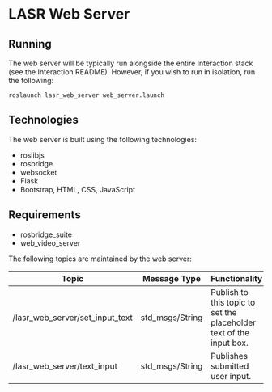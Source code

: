 # LASR Web Server

## Running

The web server will be typically run alongside the entire Interaction stack (see the Interaction README).
However, if you wish to run in isolation, run the following:

```roslaunch lasr_web_server web_server.launch```

## Technologies

The web server is built using the following technologies:

- roslibjs
- rosbridge
- websocket
- Flask
- Bootstrap, HTML, CSS, JavaScript

## Requirements

- rosbridge_suite
- web_video_server

The following topics are maintained by the web server:

| Topic | Message Type | Functionality |
| ------ | ------ | ------ |
| /lasr_web_server/set_input_text | std_msgs/String | Publish to this topic to set the placeholder text of the input box. |
| /lasr_web_server/text_input | std_msgs/String | Publishes submitted user input. |
